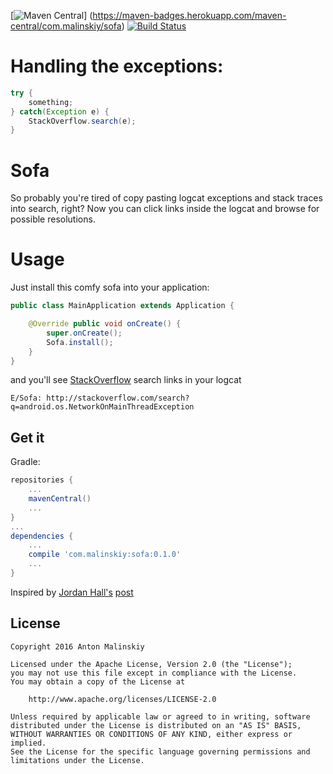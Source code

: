 [![Maven Central](https://maven-badges.herokuapp.com/maven-central/com.malinskiy/sofa/badge.svg)]
(https://maven-badges.herokuapp.com/maven-central/com.malinskiy/sofa) [![Build Status](https://travis-ci.org/Malinskiy/Sofa.svg?branch=master)](https://travis-ci.org/Malinskiy/Sofa)

# Handling the exceptions:

```java
try {
    something;
} catch(Exception e) {
    StackOverflow.search(e);
}
```
# Sofa
So probably you're tired of copy pasting logcat exceptions and stack traces into search, right? Now you can click links inside the logcat and browse for possible resolutions.

# Usage
Just install this comfy sofa into your application:
```java
public class MainApplication extends Application {

    @Override public void onCreate() {
        super.onCreate();
        Sofa.install();
    }
}
```

and you'll see [StackOverflow](http://stackoverflow.com) search links in your logcat

```
E/Sofa: http://stackoverflow.com/search?q=android.os.NetworkOnMainThreadException
```


## Get it

Gradle:
```groovy
repositories {
    ...
    mavenCentral()
    ...
}
...
dependencies {
    ...
    compile 'com.malinskiy:sofa:0.1.0'
    ...
}
```

Inspired by [Jordan Hall's](https://github.com/DivineOmega) [post](https://twitter.com/DivineOmega/status/695744177557106688)

## License

```
Copyright 2016 Anton Malinskiy

Licensed under the Apache License, Version 2.0 (the "License");
you may not use this file except in compliance with the License.
You may obtain a copy of the License at

    http://www.apache.org/licenses/LICENSE-2.0
    
Unless required by applicable law or agreed to in writing, software
distributed under the License is distributed on an "AS IS" BASIS,
WITHOUT WARRANTIES OR CONDITIONS OF ANY KIND, either express or implied.
See the License for the specific language governing permissions and   limitations under the License.
```
